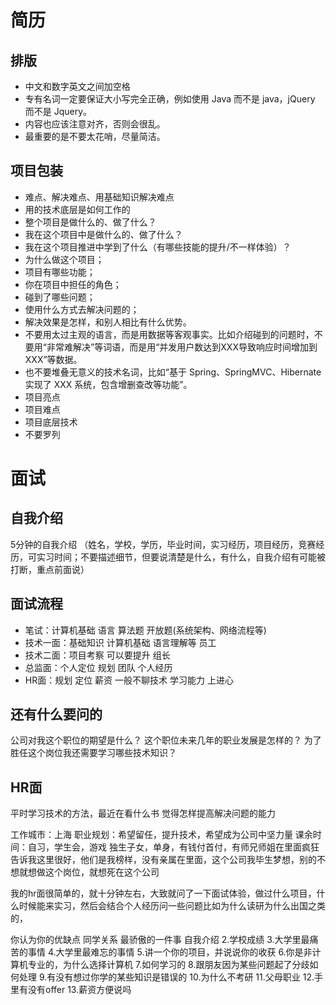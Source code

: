 # 简历

## 排版

- 中文和数字英文之间加空格
- 专有名词一定要保证大小写完全正确，例如使用 Java 而不是 java，jQuery 而不是 Jquery。
- 内容也应该注意对齐，否则会很乱。
- 最重要的是不要太花哨，尽量简洁。

## 项目包装

- 难点、解决难点、用基础知识解决难点
- 用的技术底层是如何工作的
- 整个项目是做什么的、做了什么？
- 我在这个项目中是做什么的、做了什么？
- 我在这个项目推进中学到了什么（有哪些技能的提升/不一样体验）？
- 为什么做这个项目；
- 项目有哪些功能；
- 你在项目中担任的角色；
- 碰到了哪些问题；
- 使用什么方式去解决问题的；
- 解决效果是怎样，和别人相比有什么优势。
- 不要用太过主观的语言，而是用数据等客观事实。比如介绍碰到的问题时，不要用“非常难解决”等词语，而是用“并发用户数达到XXX导致响应时间增加到XXX”等数据。
- 也不要堆叠无意义的技术名词，比如“基于 Spring、SpringMVC、Hibernate 实现了 XXX 系统，包含增删查改等功能”。
- 项目亮点
- 项目难点
- 项目底层技术
- 不要罗列

# 面试

## 自我介绍

5分钟的自我介绍
（姓名，学校，学历，毕业时间，实习经历，项目经历，竞赛经历，可实习时间；不要描述细节，但要说清楚是什么，有什么，自我介绍有可能被打断，重点前面说）

## 面试流程

- 笔试：计算机基础 语言 算法题 开放题(系统架构、网络流程等)
- 技术一面：基础知识 计算机基础 语言理解等 员工
- 技术二面：项目考察 可以要提升 组长
- 总监面：个人定位 规划 团队 个人经历
- HR面：规划 定位 薪资 一般不聊技术 学习能力 上进心

## 还有什么要问的

公司对我这个职位的期望是什么？
这个职位未来几年的职业发展是怎样的？
为了胜任这个岗位我还需要学习哪些技术知识？

## HR面

平时学习技术的方法，最近在看什么书
觉得怎样提高解决问题的能力

工作城市：上海
职业规划：希望留任，提升技术，希望成为公司中坚力量
课余时间：自习，学生会，游戏
独生子女，单身，有钱付首付，有师兄师姐在里面疯狂告诉我这里很好，他们是我榜样，没有亲属在里面，这个公司我毕生梦想，别的不想就想做这个岗位，就想死在这个公司

我的hr面很简单的，就十分钟左右，大致就问了一下面试体验，做过什么项目，什么时候能来实习，然后会结合个人经历问一些问题比如为什么读研为什么出国之类的，

你认为你的优缺点
同学关系
最骄傲的一件事
自我介绍
2.学校成绩
3.大学里最痛苦的事情
4.大学里最难忘的事情
5.讲一个你的项目，并说说你的收获
6.你是非计算机专业的，为什么选择计算机
7.如何学习的
8.跟朋友因为某些问题起了分歧如何处理
9.有没有想过你学的某些知识是错误的
10.为什么不考研
11.父母职业
12.手里有没有offer
13.薪资方便说吗